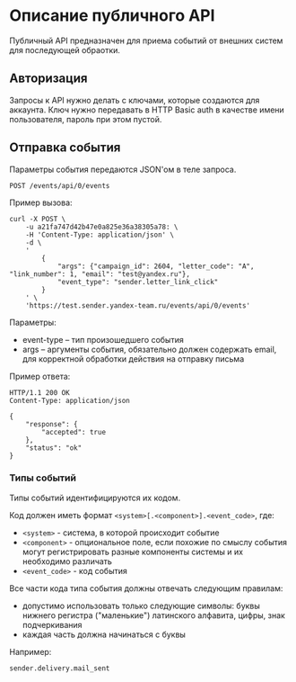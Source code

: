 # Описание публичного API

Публичный API предназначен для приема событий от внешних систем для последующей обраотки.

## Авторизация

Запросы к API нужно делать с ключами, которые создаются для аккаунта.
Ключ нужно передавать в HTTP Basic auth в качестве имени пользователя, пароль при этом пустой.


## Отправка события

Параметры события передаются JSON'ом в теле запроса.

    POST /events/api/0/events
    
Пример вызова:

    curl -X POST \
        -u a21fa747d42b47e0a825e36a38305a78: \
        -H 'Content-Type: application/json' \
        -d \
        '
            {
                "args": {"campaign_id": 2604, "letter_code": "A", "link_number": 1, "email": "test@yandex.ru"},
                "event_type": "sender.letter_link_click"
            }
        ' \
        'https://test.sender.yandex-team.ru/events/api/0/events'

Параметры:

 * event-type – тип произошедшего события
 * args – аргументы события, обязательно должен содержать email, для корректной обработки действия на отправку письма
 
Пример ответа:

    HTTP/1.1 200 OK
    Content-Type: application/json

    {
        "response": {
            "accepted": true
        },
        "status": "ok"
    }

### Типы событий
Типы событий идентифицируются их кодом.

Код должен иметь формат `<system>[.<component>].<event_code>`, где:
- `<system>` - система, в которой происходит событие
- `<component>` - опциональное поле, если похожие по смыслу события могут регистрировать разные компоненты системы и их необходимо различать
- `<event_code>` - код события

Все части кода типа события должны отвечать следующим правилам:
- допустимо использовать только следующие символы: буквы нижнего регистра ("маленькие") латинского алфавита, цифры, знак подчеркивания
- каждая часть должна начинаться с буквы

Например:
```
sender.delivery.mail_sent
```



